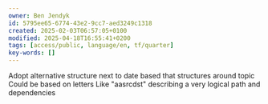 ```yaml
---
owner: Ben Jendyk
id: 5795ee65-6774-43e2-9cc7-aed3249c1318
created: 2025-02-03T06:57:05+0100
modified: 2025-04-18T16:55:41+0200
tags: [access/public, language/en, tf/quarter]
key-words: []
---
```


Adopt alternative structure next to date based that structures around topic
Could be based on letters
Like "aasrcdst" describing a very logical path and dependencies